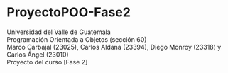 # ProyectoPOO-Fase2
Universidad del Valle de Guatemala <br />
Programación Orientada a Objetos (sección 60) <br />
Marco Carbajal (23025), Carlos Aldana (23394), Diego Monroy (23318) y Carlos Ángel (23010) <br />
Proyecto del curso [Fase 2]
